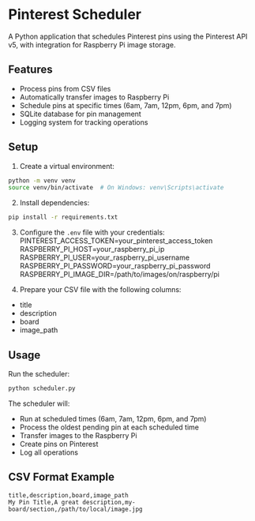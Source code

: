 # Pinterest Scheduler

A Python application that schedules Pinterest pins using the Pinterest API v5, with integration for Raspberry Pi image storage.

## Features

- Process pins from CSV files
- Automatically transfer images to Raspberry Pi
- Schedule pins at specific times (6am, 7am, 12pm, 6pm, and 7pm)
- SQLite database for pin management
- Logging system for tracking operations

## Setup

1. Create a virtual environment:
```bash
python -m venv venv
source venv/bin/activate  # On Windows: venv\Scripts\activate
```

2. Install dependencies:
```bash
pip install -r requirements.txt
```

3. Configure the `.env` file with your credentials:
PINTEREST_ACCESS_TOKEN=your_pinterest_access_token
RASPBERRY_PI_HOST=your_raspberry_pi_ip
RASPBERRY_PI_USER=your_raspberry_pi_username
RASPBERRY_PI_PASSWORD=your_raspberry_pi_password
RASPBERRY_PI_IMAGE_DIR=/path/to/images/on/raspberry/pi

4. Prepare your CSV file with the following columns:
- title
- description
- board
- image_path

## Usage

Run the scheduler:
```bash
python scheduler.py
```

The scheduler will:
- Run at scheduled times (6am, 7am, 12pm, 6pm, and 7pm)
- Process the oldest pending pin at each scheduled time
- Transfer images to the Raspberry Pi
- Create pins on Pinterest
- Log all operations

## CSV Format Example

```csv
title,description,board,image_path
My Pin Title,A great description,my-board/section,/path/to/local/image.jpg
```